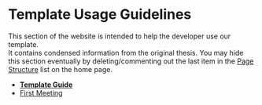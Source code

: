 # Template Usage Guidelines

This section of the website is intended to help the developer use our template.   
It contains condensed information from the original thesis. You may hide this section eventually by deleting/commenting out the last item in the [Page Structure](/#page-structure) list on the home page.

- [**Template Guide**](README.md)
- [First Meeting](first-meeting.md)